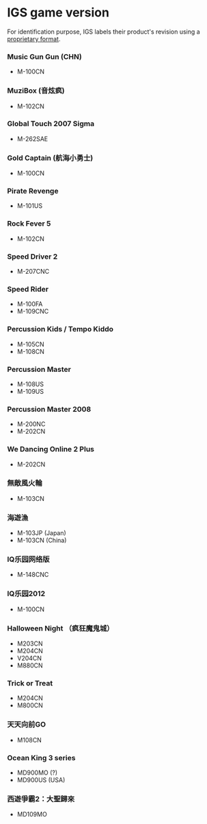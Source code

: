 # IGS game version
For identification purpose, IGS labels their product's revision using a
[proprietary format](identifiers.md#product-identifier).

### Music Gun Gun (CHN)
* M-100CN

### MuziBox (音炫疯)
* M-102CN

### Global Touch 2007 Sigma
* M-262SAE

### Gold Captain (航海小勇士)
* M-100CN

### Pirate Revenge
* M-101US

### Rock Fever 5
* M-102CN

### Speed Driver 2
* M-207CNC

### Speed Rider
* M-100FA
* M-109CNC

### Percussion Kids / Tempo Kiddo
* M-105CN
* M-108CN

### Percussion Master
* M-108US
* M-109US

### Percussion Master 2008
* M-200NC
* M-202CN

### We Dancing Online 2 Plus
* M-202CN

### 無敵風火輪
* M-103CN

### 海遊漁
* M-103JP (Japan)
* M-103CN (China)

### IQ乐园网络版
* M-148CNC

### IQ乐园2012
* M-100CN

### Halloween Night （疯狂魔鬼城）
* M203CN
* M204CN
* V204CN
* M880CN

### Trick or Treat
* M204CN
* M800CN

### 天天向前GO
* M108CN

### Ocean King 3 series
* MD900MO (?)
* MD900US (USA)

### 西遊爭霸2：大聖歸來
* MD109MO


